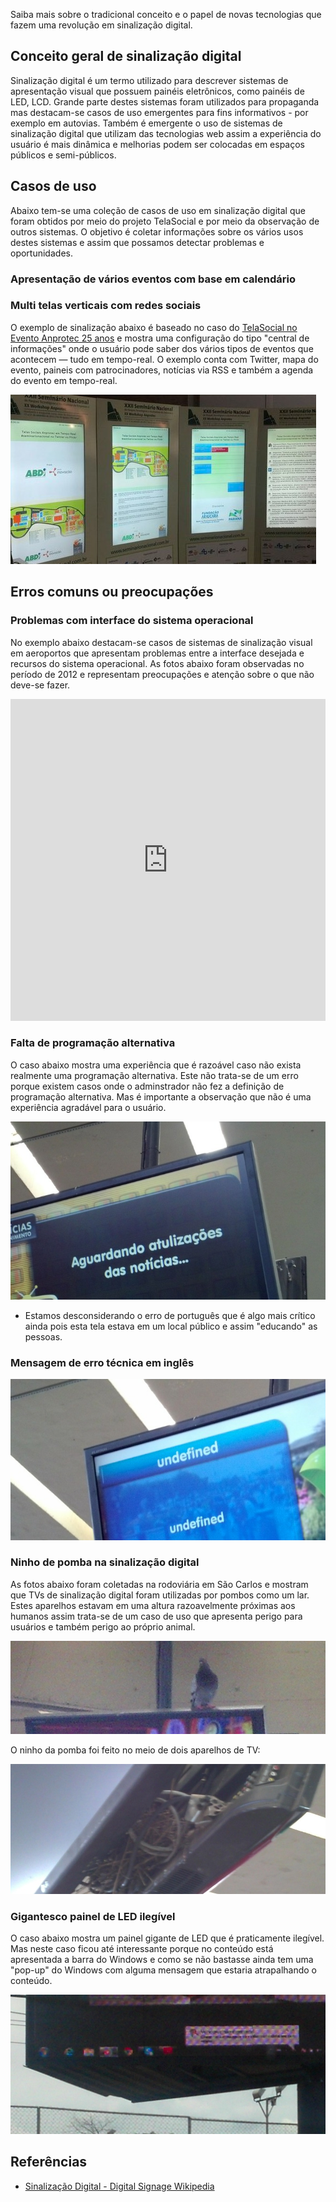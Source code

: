 Saiba mais sobre o tradicional conceito e o papel de novas tecnologias que fazem uma revolução em sinalização digital. 

## Conceito geral de sinalização digital 

Sinalização digital é um termo utilizado para descrever sistemas de apresentação visual que possuem painéis eletrônicos, como painéis de LED, LCD. Grande parte destes sistemas foram utilizados para propaganda mas destacam-se casos de uso emergentes para fins informativos - por exemplo em autovias. Também é emergente o uso de sistemas de sinalização digital que utilizam das tecnologias web assim a experiência do usuário é mais dinâmica e melhorias podem ser colocadas em espaços públicos e semi-públicos.
## Casos de uso  

Abaixo tem-se uma coleção de casos de uso em sinalização digital que foram obtidos por meio do projeto TelaSocial e por meio da observação de outros sistemas. O objetivo é coletar informações sobre os vários usos destes sistemas e assim que possamos detectar problemas e oportunidades. 

### Apresentação de vários eventos com base em calendário

### Multi telas verticais com redes sociais

O exemplo de sinalização abaixo é baseado no caso do [TelaSocial no Evento Anprotec 25 anos](http://blog.telasocial.com/12-telas-em-tempo-real-no-seminario-nacional) e mostra uma configuração do tipo "central de informações" onde o usuário pode saber dos vários tipos de eventos que acontecem — tudo em tempo-real. O exemplo conta com Twitter, mapa do evento, paineis com patrocinadores, notícias via RSS e também a agenda do evento em tempo-real. 

![Multi telas mural online](sinalizacao-digital-mural-multi-telas.jpg)

## Erros comuns ou preocupações  

### Problemas com interface do sistema operacional 

No exemplo abaixo destacam-se casos de sistemas de sinalização visual em aeroportos que apresentam problemas entre a interface desejada e recursos do sistema operacional. As fotos abaixo foram observadas no período de 2012 e representam preocupações e atenção sobre o que não deve-se fazer.

<iframe width="100%" height="515" src="http://www.youtube.com/embed/396jaJ0Grhc" frameborder="0" allowfullscreen></iframe>

### Falta de programação alternativa

O caso abaixo mostra uma experiência que é razoável caso não exista realmente uma programação alternativa. Este não trata-se de um erro porque existem casos onde o adminstrador não fez a definição de programação alternativa. Mas é importante a observação que não é uma experiência agradável para o usuário. 

![Sinalização Digital Mensagem técnica](mensagem-de-erro-sem-alternativa-sinalizacao-digital.jpg)

* Estamos desconsiderando o erro de português que é algo mais crítico ainda pois esta tela estava em um local público e assim "educando" as pessoas. 

### Mensagem de erro técnica em inglês 

![Sinalização Digital problema experiência crítica](sinalizacao-digital-ingles-undefined.jpg)

### Ninho de pomba na sinalização digital 

As fotos abaixo foram coletadas na rodoviária em São Carlos e mostram que TVs de sinalização digital foram utilizadas por pombos como um lar. Estes aparelhos estavam em uma altura razoavelmente próximas aos humanos assim trata-se de um caso de uso que apresenta perigo para usuários e também perigo ao próprio animal. 

![Ninho de pomba se forma em sinalização digital em ambiente público](pomba-na-sinalizacao-digital.jpg)

O ninho da pomba foi feito no meio de dois aparelhos de TV: 

![Pomba descança e faz ninho em TV de sinalização em rodoviária](ninho-de-pomba-sinalizacao-digital.jpg)

### Gigantesco painel de LED ilegível 

O caso abaixo mostra um painel gigante de LED que é praticamente ilegível. Mas neste caso ficou até interessante porque no conteúdo está apresentada a barra do Windows e como se não bastasse ainda tem uma "pop-up" do Windows com alguma mensagem que estaria atrapalhando o conteúdo. 

![Grande painel de sinalização digital com o conteúdo ilegível](sinalizacao-digital-led-ilegivel.jpg)

## Referências 

* [Sinalização Digital - Digital Signage Wikipedia](http://pt.wikipedia.org/wiki/Digital_Signage) 

